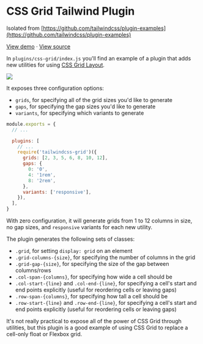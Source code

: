 # CSS Grid Tailwind Plugin

Isolated from [https://github.com/tailwindcss/plugin-examples](https://github.com/tailwindcss/plugin-examples)

[View demo](https://tailwindcss.github.io/plugin-examples/#css-grid) &middot; [View source](https://github.com/tailwindcss/plugin-examples/blob/master/plugins/css-grid/index.js)

In `plugins/css-grid/index.js` you'll find an example of a plugin that adds new utilities for using [CSS Grid Layout](https://developer.mozilla.org/en-US/docs/Web/CSS/CSS_Grid_Layout).

![](https://user-images.githubusercontent.com/4323180/37525015-fb5c78f2-2901-11e8-97be-18c66d12bf84.png)

It exposes three configuration options:

- `grids`, for specifying all of the grid sizes you'd like to generate
- `gaps`, for specifying the gap sizes you'd like to generate
- `variants`, for specifying which variants to generate

```js
module.exports = {
  // ...

  plugins: [
    // ...
    require('tailwindcss-grid')({
      grids: [2, 3, 5, 6, 8, 10, 12],
      gaps: {
        0: '0',
        4: '1rem',
        8: '2rem',
      },
      variants: ['responsive'],
    }),
  ],
}
```

With zero configuration, it will generate grids from 1 to 12 columns in size, no gap sizes, and `responsive` variants for each new utility.

The plugin generates the following sets of classes:

- `.grid`, for setting `display: grid` on an element
- `.grid-columns-{size}`, for specifying the number of columns in the grid
- `.grid-gap-{size}`, for specifying the size of the gap between columns/rows
- `.col-span-{columns}`, for specifying how wide a cell should be
- `.col-start-{line}` and `.col-end-{line}`, for specifying a cell's start and end points explicitly (useful for reordering cells or leaving gaps)
- `.row-span-{columns}`, for specifying how tall a cell should be
- `.row-start-{line}` and `.row-end-{line}`, for specifying a cell's start and end points explicitly (useful for reordering cells or leaving gaps)

It's not really practical to expose all of the power of CSS Grid through utilities, but this plugin is a good example of using CSS Grid to replace a cell-only float or Flexbox grid.
